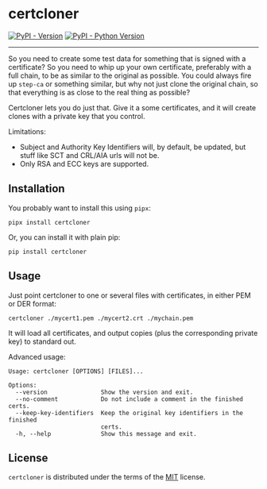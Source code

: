 # certcloner

[![PyPI - Version](https://img.shields.io/pypi/v/certcloner.svg)](https://pypi.org/project/certcloner)
[![PyPI - Python Version](https://img.shields.io/pypi/pyversions/certcloner.svg)](https://pypi.org/project/certcloner)

-----

So you need to create some test data for something that is signed with a certificate? So you need to whip up your own certificate, preferably with a full chain, to be as similar to the original as possible. You could always fire up `step-ca` or something similar, but why not just clone the original chain, so that everything is as close to the real thing as possible?

Certcloner lets you do just that. Give it a some certificates, and it will create clones with a private key that you control.

Limitations:

* Subject and Authority Key Identifiers will, by default, be updated, but stuff like SCT and CRL/AIA urls will not be.
* Only RSA and ECC keys are supported.

## Installation

You probably want to install this using `pipx`:

```console
pipx install certcloner
```

Or, you can install it with plain pip:

```console
pip install certcloner
```


## Usage

Just point certcloner to one or several files with certificates, in either PEM or DER format:

```console
certcloner ./mycert1.pem ./mycert2.crt ./mychain.pem
```

It will load all certificates, and output copies (plus the corresponding private key) to standard out.

Advanced usage:

```
Usage: certcloner [OPTIONS] [FILES]...

Options:
  --version               Show the version and exit.
  --no-comment            Do not include a comment in the finished certs.
  --keep-key-identifiers  Keep the original key identifiers in the finished
                          certs.
  -h, --help              Show this message and exit.
```

## License

`certcloner` is distributed under the terms of the [MIT](https://spdx.org/licenses/MIT.html) license.
